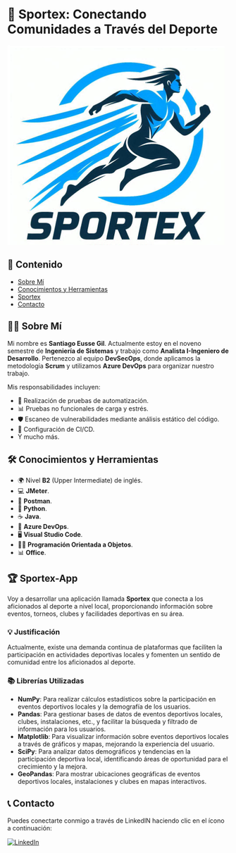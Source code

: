 # 🏅 Sportex: Conectando Comunidades a Través del Deporte

![SportexLogoCompleto](https://github.com/eusse701sg/ppi_dai_EUSSEs/blob/main/assets/LogoSportexCompleto.PNG)

## 📑 Contenido
- [Sobre Mí](#sobre-mí)
- [Conocimientos y Herramientas](#conocimientos-y-herramientas)
- [Sportex](#sportex-app)
- [Contacto](#contacto)

## 🙋‍♂️ Sobre Mí
Mi nombre es **Santiago Eusse Gil**. Actualmente estoy en el noveno semestre de **Ingeniería de Sistemas** y trabajo como **Analista I-Ingeniero de Desarrollo**. Pertenezco al equipo **DevSecOps**, donde aplicamos la metodología **Scrum** y utilizamos **Azure DevOps** para organizar nuestro trabajo.

Mis responsabilidades incluyen:
- 🔄 Realización de pruebas de automatización.
- 📊 Pruebas no funcionales de carga y estrés.
- 🛡️ Escaneo de vulnerabilidades mediante análisis estático del código.
- 🚀 Configuración de CI/CD.
- Y mucho más.

## 🛠️ Conocimientos y Herramientas
- 🌍 Nivel **B2** (Upper Intermediate) de inglés.
- 💻 **JMeter**.
- 🧪 **Postman**.
- 🐍 **Python**.
- ☕ **Java**.
- 🚀 **Azure DevOps**.
- 🖥️ **Visual Studio Code**.
- 👨‍💻 **Programación Orientada a Objetos**.
- 📊 **Office**.

## 🏆 Sportex-App
Voy a desarrollar una aplicación llamada **Sportex** que conecta a los aficionados al deporte a nivel local, proporcionando información sobre eventos, torneos, clubes y facilidades deportivas en su área.

### 💡 Justificación
Actualmente, existe una demanda continua de plataformas que faciliten la participación en actividades deportivas locales y fomenten un sentido de comunidad entre los aficionados al deporte.

### 📚 Librerías Utilizadas
- **NumPy**: Para realizar cálculos estadísticos sobre la participación en eventos deportivos locales y la demografía de los usuarios.
- **Pandas**: Para gestionar bases de datos de eventos deportivos locales, clubes, instalaciones, etc., y facilitar la búsqueda y filtrado de información para los usuarios.
- **Matplotlib**: Para visualizar información sobre eventos deportivos locales a través de gráficos y mapas, mejorando la experiencia del usuario.
- **SciPy**: Para analizar datos demográficos y tendencias en la participación deportiva local, identificando áreas de oportunidad para el crecimiento y la mejora.
- **GeoPandas**: Para mostrar ubicaciones geográficas de eventos deportivos locales, instalaciones y clubes en mapas interactivos.

## 📞 Contacto
Puedes conectarte conmigo a través de LinkedIN haciendo clic en el ícono a continuación:

<a href="https://co.linkedin.com/in/santiago-eusse-gil-638b83220?trk=people-guest_people_search-card" target="_blank">
  <img src="https://cdn-icons-png.flaticon.com/512/174/174857.png" alt="LinkedIn" width="30" height="30" style="vertical-align:middle; margin-right:10px;">
</a>
